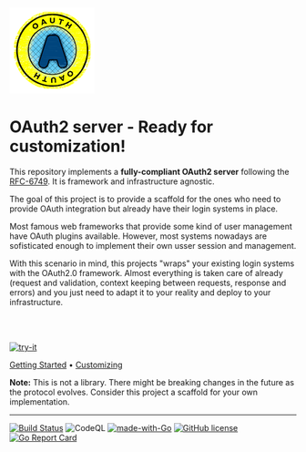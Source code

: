 
![](_docs/img/oauth-logo.png)
# OAuth2 server - Ready for customization!

This repository implements a **fully-compliant OAuth2 server** following the [RFC-6749](https://tools.ietf.org/html/rfc6749). It is framework and infrastructure agnostic. 

The goal of this project is to provide a scaffold for the ones who need to provide OAuth integration but already have their login systems in place.

Most famous web frameworks that provide some kind of user management have OAuth plugins available. However, most systems nowadays are sofisticated enough to implement their own usser session and management.

With this scenario in mind, this projects "wraps" your existing login systems with the OAuth2.0 framework. Almost everything is taken care of already (request and validation, context keeping between requests, response and errors) and you just need to adapt it to your reality and deploy to your infrastructure.

<br>
<br>

[![try-it](https://img.shields.io/badge/See%20it%20in%20Action!--blue)](http://golang.org)


[Getting Started](_docs/getting_started.md) • [Customizing](_docs/customizing.md) 

**Note:** This is not a library. There might be breaking changes in the future as the protocol evolves. Consider this project a scaffold for your own implementation.

__________________________
[![Build Status](https://travis-ci.com/giovaneliberato/customizable-oauth2-server.svg?branch=main)](https://travis-ci.com/giovaneliberato/customizable-oauth2-server) ![CodeQL](https://github.com/giovaneliberato/customizable-oauth2-server/workflows/CodeQL/badge.svg)  [![made-with-Go](https://img.shields.io/badge/Made%20with-Go-1f425f.svg)](http://golang.org) [![GitHub license](https://img.shields.io/github/license/Naereen/StrapDown.js.svg)](https://github.com/Naereen/StrapDown.js/blob/master/LICENSE) [![Go Report Card](https://goreportcard.com/badge/github.com/giovaneliberato/your-oauth2-server-here)](https://goreportcard.com/report/github.com/giovaneliberato/your-oauth2-server-here)





